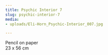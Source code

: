 ```yaml
---
title: Psychic Interior 7
slug: psychic-interior-7
media:
- uploads/Eli-Horn_Psychic-Interior_007.jpg

---
```

Pencil on paper  
23 x 56 cm